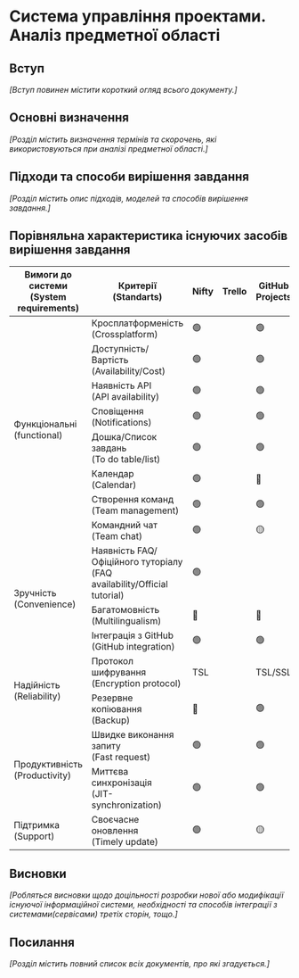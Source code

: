 # Система управління проектами. Аналіз предметної області

## Вступ

*[Вступ повинен містити короткий огляд всього документу.]*


## Основні визначення

*[Розділ містить визначення термінів та скорочень, які використовуються при аналізі предметної області.]*

## Підходи та способи вирішення завдання

*[Розділ містить опис підходів, моделей та способів вирішення завдання.]*

## Порівняльна характеристика існуючих засобів вирішення завдання

<table>
<thead>
  <tr>
    <th>Вимоги до<br>системи<br>(System requirements)</th>
    <th>Критерії<br>(Standarts)</th>
    <th>Nifty</th>
    <th>Trello</th>
    <th>GitHub<br>Projects</th>
    <th>Basecamp</th>
    <th>Asana</th>
    <th>Backlog</th>
  </tr>
</thead>
<tbody>
  <tr>
    <td rowspan="8">Функціональні<br>(functional)</td>
    <td>Кросплатформеність<br>(Crossplatform)</td>
    <td>🟢</td>
    <td></td>
    <td>🟢</td>
    <td></td>
    <td>🟢</td>
    <td></td>
  </tr>
  <tr>
    <td>Доступність/Вартість<br>(Availability/Cost)</td>
    <td>🟢</td>
    <td></td>
    <td>🟢</td>
    <td></td>
    <td>trial 30 days(11$/month)</td>
    <td></td>
  </tr>
  <tr>
    <td>Наявність API<br>(API availability)</td>
    <td>🟢</td>
    <td></td>
    <td>🟢</td>
    <td></td>
    <td>🟢</td>
    <td></td>
  </tr>
  <tr>
    <td>Сповіщення<br>(Notifications)</td>
    <td>🟢</td>
    <td></td>
    <td>🟢</td>
    <td></td>
    <td>🟢</td>
    <td></td>
  </tr>
  <tr>
    <td>Дошка/Список завдань<br>(To do table/list)</td>
    <td>🟢</td>
    <td></td>
    <td>🟢</td>
    <td></td>
    <td>🟢</td>
    <td></td>
  </tr>
  <tr>
    <td>Календар<br>(Calendar)</td>
    <td>🟢</td>
    <td></td>
    <td>🔴</td>
    <td></td>
    <td>🟢</td>
    <td></td>
  </tr>
  <tr>
    <td>Створення команд<br>(Team management)</td>
    <td>🟢</td>
    <td></td>
    <td>🟢</td>
    <td></td>
    <td>🟢</td>
    <td></td>
  </tr>
  <tr>
    <td>Командний чат<br>(Team chat)</td>
    <td>🟢</td>
    <td></td>
    <td>🟡</td>
    <td></td>
    <td>🟡</td>
    <td></td>
  </tr>
  <tr>
    <td rowspan="3">Зручність<br>(Convenience)</td>
    <td>Наявність FAQ/Офіційного туторіалу<br>(FAQ availability/Official tutorial)</td>
    <td>🟢</td>
    <td></td>
    <td></td>
    <td></td>
    <td>🟢</td>
    <td></td>
  </tr>
  <tr>
    <td>Багатомовність<br>(Multilingualism)</td>
    <td>🔴</td>
    <td></td>
    <td>🔴</td>
    <td></td>
    <td>🔴</td>
    <td></td>
  </tr>
  <tr>
    <td>Інтеграція з GitHub<br>(GitHub integration)</td>
    <td>🟢</td>
    <td></td>
    <td>🟢</td>
    <td></td>
    <td>🟢</td>
    <td></td>
  </tr>
  <tr>
    <td rowspan="2">Надійність<br>(Reliability)</td>
    <td>Протокол шифрування<br>(Encryption protocol)</td>
    <td>TSL</td>
    <td></td>
    <td>TSL/SSL</td>
    <td></td>
    <td>SSL</td>
    <td></td>
  </tr>
  <tr>
  	<td>Резервне копіювання<br>(Backup)</td>
    <td>🔴</td>
    <td></td>
    <td>🟢</td>
    <td></td>
    <td>🟡</td>
    <td></td>
  </tr>
  <tr>
    <td rowspan="2">Продуктивність<br>(Productivity)</td>
    <td>Швидке виконання запиту<br>(Fast request)</td>
    <td>🟢</td>
    <td></td>
    <td>🟢</td>
    <td></td>
    <td>🟢</td>
    <td></td>
  </tr>
  <tr>
  	<td>Миттєва синхронізація<br>(JIT-synchronization)</td>
    <td>🟢</td>
    <td></td>
    <td>🟢</td>
    <td></td>
    <td>🟢</td>
    <td></td>
  </tr>
  <tr>
    <td>Підтримка<br>(Support)</td>
    <td>Своєчасне оновлення<br>(Timely update)</td>
    <td>🟢</td>
    <td></td>
    <td>🟡</td>
    <td></td>
    <td>🟢</td>
    <td></td>
  </tr>
</tbody>
</table>

## Висновки

*[Робляться висновки щодо доцільності розробки нової або модифікації існуючої інформаційної системи, необхідності та способів інтеграції з системами(сервісами) третіх сторін, тощо.]*

## Посилання

*[Розділ містить повний список всіх документів, про які згадується.]*
